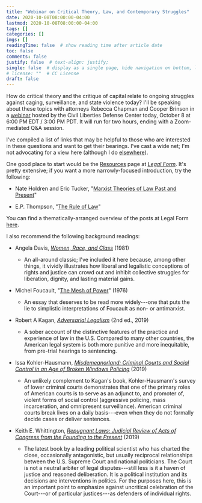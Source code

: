```yaml
---
title: "Webinar on Critical Theory, Law, and Contemporary Struggles"
date: 2020-10-08T08:00:00-04:00
lastmod: 2020-10-08T08:00:00-04:00
tags: []
categories: []
imgs: []
readingTime: false  # show reading time after article date
toc: false
comments: false
justify: false  # text-align: justify;
single: false  # display as a single page, hide navigation on bottom, like as about page.
# license: ""  # CC License
draft: false
---
```


How do critical theory and the critique of capital relate to ongoing struggles against caging, surveillance, and state violence today? I'll be speaking about these topics with attorneys Rebecca Chapman and Cooper Brinson in a [webinar](https://cldc.org/event/capitalism-and-the-constitution) hosted by the Civil Liberties Defense Center today, October 8 at 6:00 PM EDT / 3:00 PM PDT. It will run for two hours, ending with a Zoom-mediated Q&A session.

I've compiled a list of links that may be helpful to those who are interested in these questions and want to get their bearings. I've cast a wide net; I'm not advocating for a view here (although I do [elsewhere](https://rhunter.org/writing/)).

One good place to start would be the [Resources](https://legalform.blog/documents/) page at [_Legal Form_](https://legalform.blog/). It's pretty extensive; if you want a more narrowly-focused introduction, try the following:

- Nate Holdren and Eric Tucker, "[Marxist Theories of Law Past and Present](https://legalform.files.wordpress.com/2020/09/holdren-and-tucker-2020-1.pdf)"

- E.P. Thompson, "[The Rule of Law](https://legalform.files.wordpress.com/2017/08/thompson-the-rule-of-law.pdf)"

You can find a thematically-arranged overview of the posts at Legal Form [here](https://legalform.blog/archive/).

I also recommend the following background readings:

- Angela Davis, [_Women, Race, and Class_](https://bookshop.org/books/women-race-class/9780394713519) (1981)
  - An all-around classic; I've included it here because, among other things, it vividly illustrates how liberal and legalistic conceptions of rights and justice can crowd out and inhibit collective struggles for liberation, dignity, and lasting material gains.

- Michel Foucault, "[The Mesh of Power](https://www.viewpointmag.com/2012/09/12/the-mesh-of-power/)" (1976)
  - An essay that deserves to be read more widely---one that puts the lie to simplistic interpretations of Foucault as non- or antimarxist.

- Robert A Kagan, [_Adversarial Legalism_](https://bookshop.org/books/adversarial-legalism-the-american-way-of-law-second-edition/9780674238367) (2nd ed., 2019)
  - A sober account of the distinctive features of the practice and experience of law in the U.S. Compared to many other countries, the American legal system is both more punitive and more inequitable, from pre-trial hearings to sentencing.

- Issa Kohler-Hausmann, [_Misdemeanorland: Criminal Courts and Social Control in an Age of Broken Windows Policing_](https://bookshop.org/books/misdemeanorland-criminal-courts-and-social-control-in-an-age-of-broken-windows-policing/9780691196114) (2019)
  - An unlikely complement to Kagan's book, Kohler-Hausmann's survey of lower criminal courts demonstrates that one of the primary roles of American courts is to serve as an adjunct to, and promoter of, violent forms of social control (aggressive policing, mass incarceration, and omnipresent surveillance). American criminal courts break lives on a daily basis---even when they do not formally decide cases or deliver sentences.

- Keith E. Whittington, [_Repugnant Laws: Judicial Review of Acts of Congress from the Founding to the Present_](https://bookshop.org/books/repugnant-laws-judicial-review-of-acts-of-congress-from-the-founding-to-the-present/9780700627790) (2019)
  - The latest book by a leading political scientist who has charted the close, occasionally antagonistic, but usually reciprocal relationships between the U.S. Supreme Court and national politicians. The Court is not a neutral arbiter of legal disputes---still less is it a haven of justice and reasoned deliberation. It is a political institution and its decisions are interventions in politics. For the purposes here, this is an important point to emphasize against uncritical celebration of the Court---or of particular justices---as defenders of individual rights.
